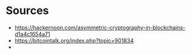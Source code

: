 # Sources
- https://hackernoon.com/asymmetric-cryptography-in-blockchains-d1a4c1654a71
- https://bitcointalk.org/index.php?topic=901834
- 